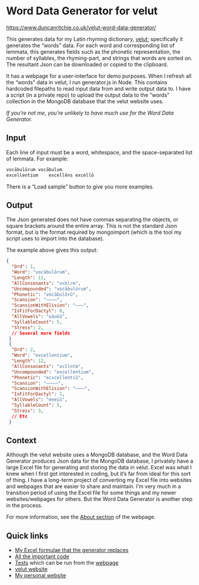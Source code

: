 # Word Data Generator for velut

https://www.duncanritchie.co.uk/velut-word-data-generator/

This generates data for my Latin rhyming dictionary, [velut](https://github.com/DuncanRitchie/velut); specifically it generates the “words” data. For each word and corresponding list of lemmata, this generates fields such as the phonetic representation, the number of syllables, the rhyming-part, and strings that words are sorted on. The resultant Json can be downloaded or copied to the clipboard.

It has a webpage for a user-interface for demo purposes. When I refresh all the “words” data in velut, I run generator.js in Node. This contains hardcoded filepaths to read input data from and write output data to. I have a script (in a private repo) to upload the output data to the “words” collection in the MongoDB database that the velut website uses.

_If you’re not me, you’re unlikely to have much use for the Word Data Generator._

## Input

Each line of input must be a word, whitespace, and the space-separated list of lemmata. For example:

```txt
vocābulōrum	vocābulum
excellentium	excellēns excellō
```

There is a “Load sample” button to give you more examples.

## Output

The Json generated does not have commas separating the objects, or square brackets around the entire array. This is not the standard Json format, but is the format required by mongoimport (which is the tool my script uses to import into the database).

The example above gives this output:

```json
{
  "Ord": 1,
  "Word": "vocābulōrum",
  "Length": 11,
  "AllConsonants": "vcblrm",
  "Uncompounded": "vocābulōrum",
  "Phonetic": "vocābulōrũ",
  "Scansion": "⏑–⏑––",
  "ScansionWithElision": "⏑–⏑–",
  "IsFitForDactyl": 0,
  "AllVowels": "oāuōũ",
  "SyllableCount": 5,
  "Stress": 2,
  // Several more fields
 }
 {
  "Ord": 2,
  "Word": "excellentium",
  "Length": 12,
  "AllConsonants": "xcllntm",
  "Uncompounded": "excellentium",
  "Phonetic": "ecscellentiũ",
  "Scansion": "–––⏑–",
  "ScansionWithElision": "–––⏑",
  "IsFitForDactyl": 1,
  "AllVowels": "eeeiũ",
  "SyllableCount": 5,
  "Stress": 3,
  // Etc
 }
```

## Context

Although the velut website uses a MongoDB database, and the Word Data Generator produces Json data for the MongoDB database, I privately have a large Excel file for generating and storing the data in velut. Excel was what I knew when I first got interested in coding, but it’s far from ideal for this sort of thing. I have a long-term project of converting my Excel file into websites and webpages that are easier to share and maintain. I’m very much in a transition period of using the Excel file for some things and my newer websites/webpages for others. But the Word Data Generator is another step in the process.

For more information, see the [About section](https://www.duncanritchie.co.uk/velut-word-data-generator/#about) of the webpage.

## Quick links

- [My Excel formulae that the generator replaces](https://github.com/DuncanRitchie/velut-word-data-generator/blob/main/velut-wordsform-formulae.js)
- [All the important code](https://github.com/DuncanRitchie/velut-word-data-generator/blob/main/generator.js)
- [Tests](https://github.com/DuncanRitchie/velut-word-data-generator/blob/main/tests.js) which can be run from the [webpage](https://www.duncanritchie.co.uk/velut-word-data-generator/)
- [velut website](https://www.velut.co.uk)
- [My personal website](https://www.duncanritchie.co.uk)
